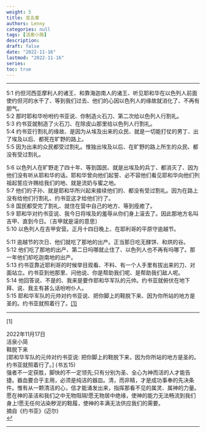 ```yaml
---
weight: 5
title: 亚五章
authors: Lenny
categories: null
tags: [活泉小简]
description: 
draft: false
date: "2022-11-16"
lastmod: "2022-11-16"
series:
toc: true
---
```



<!--more-->
---

5:1 约但河西亚摩利人的诸王、和靠海迦南人的诸王、听见耶和华在以色列人前面使约但河的水干了、等到我们过去、他们的心因以色列人的缘故就消化了、不再有胆气。  
5:2 那时耶和华吩咐约书亚说、你制造火石刀、第二次给以色列人行割礼。  
5:3 约书亚就制造了火石刀、在除皮山那里给以色列人行割礼。  
5:4 约书亚行割礼的缘故、是因为从埃及出来的众民、就是一切能打仗的男丁、出了埃及以后、都死在旷野的路上。  
5:5 因为出来的众民都受过割礼。惟独出埃及以后、在旷野的路上所生的众民、都没有受过割礼。  

5:6 以色列人在旷野走了四十年、等到国民、就是出埃及的兵丁、都消灭了、因为他们没有听从耶和华的话。耶和华曾向他们起誓、必不容他们看见耶和华向他们列祖起誓应许赐给我们的地、就是流奶与蜜之地。  
5:7 他们的子孙、就是耶和华所兴起来接续他们的、都没有受过割礼。因为在路上没有给他们行割礼、约书亚这才给他们行了。  
5:8 国民都受完了割礼、就住在营中自己的地方、等到痊癒了。  
5:9 耶和华对约书亚说、我今日将埃及的羞辱从你们身上滚去了。因此那地方名叫吉甲、直到今日。〔吉甲就是滚的意思〕  
5:10 以色列人在吉甲安营。正月十四日晚上、在耶利哥的平原守逾越节。  

5:11 逾越节的次日、他们就吃了那地的出产。正当那日吃无酵饼、和烘的谷。  
5:12 他们吃了那地的出产、第二日吗哪就止住了、以色列人也不再有吗哪了。那一年他们却吃迦南地的出产。  
5:13 约书亚靠近耶利哥的时候举目观看、不料、有一个人手里有拔出来的刀、对面站立。约书亚到他那里、问他说、你是帮助我们呢、是帮助我们敌人呢。  
5:14 他回答说、不是的、我来是要作耶和华军队的元帅。约书亚就俯伏在地下拜、说、我主有甚么话吩咐仆人。  
5:15 耶和华军队的元帅对约书亚说、把你脚上的鞋脱下来、因为你所站的地方是圣的。约书亚就照着行了。<a id="1_ref" href = "#1">[1]</a>  

---

<p id="1">[1]  

2022年11月17日  
活泉小简  
鞋脱下来  
[耶和华军队的元帅对约书亚说: 把你脚上的鞋脱下来，因为你所站的地方是圣的。约书亚就照着行了。] (书五15)  
强者不一定获胜，脚快的不一定领先;只有分别为圣、全心为神而活的人才能告捷。器血要合乎主用，必须是纯洁的器皿。清，而非精，才是成功事奉的先决条件。惟有从一颗清洁的心，信才能涌发出来，指挥那看不见的属灵、属神的力量。愿在神的圣洁和我们之中无物阻隔!愿无物居中绝缘，使神的能力无法畅流到我们身上!愿无任何沾染秽泥的鞋履，使神的丰满无法供应我们的需要。  
摘自《约书亚》(迈尔)  
<a href="#1_ref">&#8617;</a></p>

---

<script>
    var refTagger = {
        settings: {
            bibleVersion: "hlybblsmpshndtn" /*'KJV'*/
        }
    }; 

    (function(d, t) {
        var n=d.querySelector('[nonce]');
        refTagger.settings.nonce = n && (n.nonce||n.getAttribute('nonce'));
        var g = d.createElement(t), s = d.getElementsByTagName(t)[0];
        g.src = 'https://api.reftagger.com/v2/RefTagger.js';
        g.nonce = refTagger.settings.nonce;
        s.parentNode.insertBefore(g, s);
    }(document, 'script'));
</script>